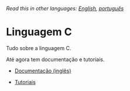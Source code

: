 *Read this in other languages: [English](readme.md), [português](readme.pt.md)*

# Linguagem C

Tudo sobre a linguagem C.

Até agora tem documentação e tutoriais.

* [Documentação (inglês)](doc/readme.md)

* [Tutoriais](tutorials/lang/pt)
